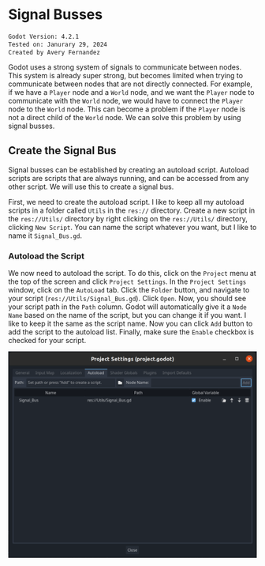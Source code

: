 # Signal Busses 

```
Godot Version: 4.2.1
Tested on: Janurary 29, 2024
Created by Avery Fernandez
```

Godot uses a strong system of signals to communicate between nodes. This system is already super strong, but becomes limited when trying to communicate between nodes that are not directly connected. For example, if we have a `Player` node and a `World` node, and we want the `Player` node to communicate with the `World` node, we would have to connect the `Player` node to the `World` node. This can become a problem if the `Player` node is not a direct child of the `World` node. We can solve this problem by using signal busses.


## Create the Signal Bus

Signal busses can be established by creating an autoload script. Autoload scripts are scripts that are always running, and can be accessed from any other script. We will use this to create a signal bus.

First, we need to create the autoload script. I like to keep all my autoload scripts in a folder called `Utils` in the `res://` directory. Create a new script in the `res://Utils/` directory by right clicking on the `res://Utils/` directory, clicking `New Script`. You can name the script whatever you want, but I like to name it `Signal_Bus.gd`.

### Autoload the Script

We now need to autoload the script. To do this, click on the `Project` menu at the top of the screen and click `Project Settings`. In the `Project Settings` window, click on the `AutoLoad` tab. Click the `Folder` button, and navigate to your script (`res://Utils/Signal_Bus.gd`). Click `Open`. Now, you should see your script path in the `Path` column. Godot will automatically give it a `Node Name` based on the name of the script, but you can change it if you want. I like to keep it the same as the script name. Now you can click `Add` button to add the script to the autoload list. Finally, make sure the `Enable` checkbox is checked for your script.

![Autoloaded Script](images/project_settings.png)